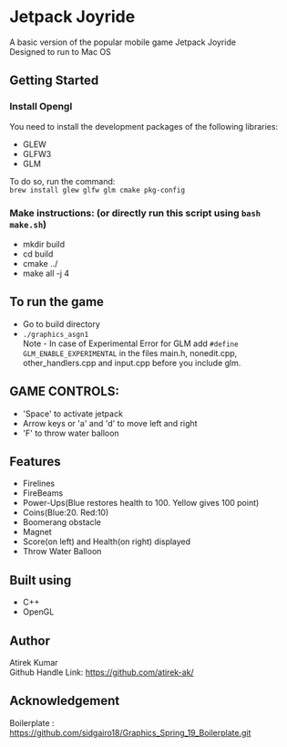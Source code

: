 # Jetpack Joyride
A basic version of the popular mobile game Jetpack Joyride    
Designed to run to Mac OS

## Getting Started
### Install Opengl
You need to install the development packages of the following libraries:
* GLEW
* GLFW3
* GLM  

To do so, run the command:  
```brew install glew glfw glm cmake pkg-config```

### Make instructions: (or directly run this script using  ```bash make.sh```)
* mkdir build
* cd build
* cmake ../
* make all -j 4

## To run the game
- Go to build directory
- ```./graphics_asgn1```  
Note - In case of Experimental Error for GLM add ```#define GLM_ENABLE_EXPERIMENTAL``` in the files main.h, nonedit.cpp, other_handlers.cpp and input.cpp before you include glm.


## GAME CONTROLS:
* 'Space' to activate jetpack
* Arrow keys or 'a' and 'd' to move left and right
* 'F' to throw water balloon

## Features
- Firelines
- FireBeams
- Power-Ups(Blue restores health to 100. Yellow gives 100 point)
- Coins(Blue:20. Red:10)
- Boomerang obstacle
- Magnet 
- Score(on left) and Health(on right) displayed 
- Throw Water Balloon

## Built using
- C++
- OpenGL

## Author
Atirek Kumar  
Github Handle Link: https://github.com/atirek-ak/

## Acknowledgement
Boilerplate : https://github.com/sidgairo18/Graphics_Spring_19_Boilerplate.git
